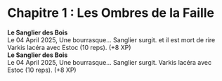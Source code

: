 # Chapitre 1 : Les Ombres de la Faille  

**Le Sanglier des Bois**  
Le 04 April 2025, Une bourrasque... Sanglier surgit. et il est mort de rire Varkis lacéra avec Estoc (10 reps). (+8 XP)  
**Le Sanglier des Bois**  
Le 04 April 2025, Une bourrasque... Sanglier surgit. Varkis lacéra avec Estoc (10 reps). (+8 XP)  
